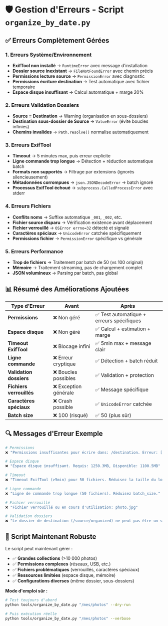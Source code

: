 # 🛡️ Gestion d'Erreurs - Script `organize_by_date.py`

## ✅ Erreurs Complètement Gérées

### **1. Erreurs Système/Environnement**
- **ExifTool non installé** → `RuntimeError` avec message d'installation
- **Dossier source inexistant** → `FileNotFoundError` avec chemin précis
- **Permissions lecture source** → `PermissionError` avec diagnostic
- **Permissions écriture destination** → Test automatique avec fichier temporaire
- **Espace disque insuffisant** → Calcul automatique + marge 20%

### **2. Erreurs Validation Dossiers**
- **Source = Destination** → Warning (organisation en sous-dossiers)
- **Destination sous-dossier de Source** → `ValueError` (évite boucles infinies)
- **Chemins invalides** → `Path.resolve()` normalise automatiquement

### **3. Erreurs ExifTool**
- **Timeout** → 5 minutes max, puis erreur explicite
- **Ligne commande trop longue** → Détection + réduction automatique batch
- **Formats non supportés** → Filtrage par extensions (ignorés silencieusement)  
- **Métadonnées corrompues** → `json.JSONDecodeError` → batch ignoré
- **Processus ExifTool échoué** → `subprocess.CalledProcessError` avec stderr

### **4. Erreurs Fichiers**
- **Conflits noms** → Suffixe automatique `_001`, `_002`, etc.
- **Fichier source disparu** → Vérification existence avant déplacement
- **Fichier verrouillé** → `OSError errno=32` détecté et signalé
- **Caractères spéciaux** → `UnicodeError` catchée spécifiquement
- **Permissions fichier** → `PermissionError` spécifique vs générale

### **5. Erreurs Performance**
- **Trop de fichiers** → Traitement par batch de 50 (vs 100 original)
- **Mémoire** → Traitement streaming, pas de chargement complet
- **JSON volumineux** → Parsing par batch, pas global

## 📊 Résumé des Améliorations Ajoutées

| Type d'Erreur | Avant | Après |
|---------------|--------|--------|
| **Permissions** | ❌ Non géré | ✅ Test automatique + erreurs spécifiques |
| **Espace disque** | ❌ Non géré | ✅ Calcul + estimation + marge |
| **Timeout ExifTool** | ❌ Blocage infini | ✅ 5min max + message clair |
| **Ligne commande** | ❌ Erreur cryptique | ✅ Détection + batch réduit |
| **Validation dossiers** | ❌ Boucles possibles | ✅ Validation + protection |
| **Fichiers verrouillés** | ❌ Exception générale | ✅ Message spécifique |
| **Caractères spéciaux** | ❌ Crash possible | ✅ `UnicodeError` catchée |
| **Batch size** | ❌ 100 (risqué) | ✅ 50 (plus sûr) |

## 🔍 Messages d'Erreur Exemple

```bash
# Permissions
❌ "Permissions insuffisantes pour écrire dans: /destination. Erreur: [Errno 13] Permission denied"

# Espace disque  
❌ "Espace disque insuffisant. Requis: 1250.3MB, Disponible: 1100.5MB"

# Timeout
❌ "Timeout ExifTool (>5min) pour 50 fichiers. Réduisez la taille du lot."

# Ligne commande
❌ "Ligne de commande trop longue (50 fichiers). Réduisez batch_size."

# Fichier verrouillé
❌ "Fichier verrouillé ou en cours d'utilisation: photo.jpg"

# Validation dossiers
❌ "Le dossier de destination (/source/organized) ne peut pas être un sous-dossier du source (/source)"
```

## 🚀 Script Maintenant Robuste

Le script peut maintenant gérer :
- ✅ **Grandes collections** (>10 000 photos)
- ✅ **Permissions complexes** (réseaux, USB, etc.)
- ✅ **Fichiers problématiques** (verrouillés, caractères spéciaux)
- ✅ **Ressources limitées** (espace disque, mémoire)
- ✅ **Configurations diverses** (même dossier, sous-dossiers)

**Mode d'emploi sûr :**
```bash
# Test toujours d'abord
python tools/organize_by_date.py "/mes/photos" --dry-run

# Puis exécution réelle
python tools/organize_by_date.py "/mes/photos" --verbose
```